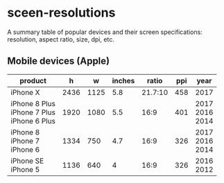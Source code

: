 # sceen-resolutions
A summary table of popular devices and their screen specifications: resolution, aspect ratio, size, dpi, etc.

## Mobile devices (Apple)

| product                                                     | h    | w    | inches  | ratio   | ppi | year                   |
| ----------------------------------------------------------- | ---- | -----| ------- | ------- | --- | ---------------------- |
| iPhone Х                                                    | 2436 | 1125 | 5.8     | 21.7:10 | 458 | 2017                   |
| iPhone 8 Plus<br> iPhone 7 Plus<br> iPhone 6 Plus           | 1920 | 1080 | 5.5     | 16:9    | 401 | 2017<br> 2016<br> 2014 |
| iPhone 8<br> iPhone 7<br> iPhone 6                          | 1334 | 750  | 4.7     | 16:9    | 326 | 2017<br> 2016<br> 2014 |
| iPhone SE<br> iPhone 5<br>                                  | 1136 | 640  | 4       | 16:9    | 326 | 2016<br> 2012          |
